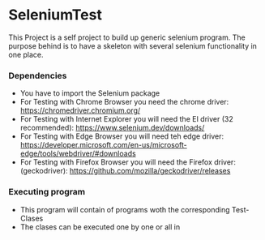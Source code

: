 # SeleniumTest

This Project is a self project to build up generic selenium program. 
The purpose behind is to have a skeleton with several selenium functionality in one place. 


### Dependencies

* You have to import the Selenium package
* For Testing with Chrome Browser you need the chrome driver: https://chromedriver.chromium.org/
* For Testing with Internet Explorer you will need the EI driver (32 recommended): https://www.selenium.dev/downloads/
* For Testing with Edge Browser you will need teh edge driver: https://developer.microsoft.com/en-us/microsoft-edge/tools/webdriver/#downloads
* For Testing with Firefox Browser you will need the Firefox  driver: (geckodriver): https://github.com/mozilla/geckodriver/releases


### Executing program

* This program will contain of programs woth the corresponding Test-Clases
* The clases can be executed one by one or all in   






